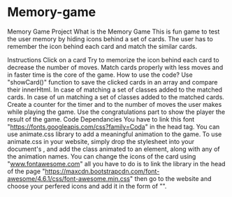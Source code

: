 # Memory-game

Memory Game Project
What is the Memory Game
This is fun game to test the user memory by hiding icons behind a set of cards. The user has to remember the icon behind each card and match the similar cards.

Instructions
Click on a card
Try to memorize the icon behind each card to decrease the number of moves.
Match cards properly with less moves and in faster time is the core of the game.
How to use the code?
Use "showCard()" function to save the clicked cards in an array and compare their innerHtml. In case of matching a set of classes added to the matched cards. In case of un matching a set of classes added to the matched cards.
Create a counter for the timer and to the number of moves the user makes while playing the game.
Use the congratulations part to show the player the result of the game.
Code Dependancies
You have to link this font "https://fonts.googleapis.com/css?family=Coda" in the head tag.
You can use animate.css library to add a meaningful animation to the game.
To use animate.css in your website, simply drop the stylesheet into your document's <head>, and add the class animated to an element, along with any of the animation names.
You can change the icons of the card using "www.fontawesome.com" all you have to do is to link the library in the head of the page "https://maxcdn.bootstrapcdn.com/font-awesome/4.6.1/css/font-awesome.min.css" then go to the website and choose your perfered icons and add it in the form of "".
